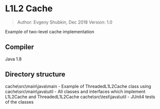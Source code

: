 # L1L2 Cache

> Author: Evgeny Shubkin, Dec 2018
> Version: 1.0

Example of two-level cache implementation

## Compiler
Java 1.8

## Directory structure
cache\src\main\java\main - Example of ThreadedL1L2Cache class using
cache\src\main\java\util - All classes and interfaces which implement L1L2Cache and ThreadedL1L2Cache
cache\src\test\java\util - JUnit4 tests of the classes
     